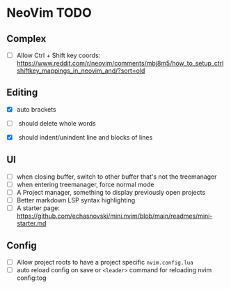 # NeoVim TODO


## Complex

- [ ] Allow Ctrl + Shift key coords: https://www.reddit.com/r/neovim/comments/mbj8m5/how_to_setup_ctrlshiftkey_mappings_in_neovim_and/?sort=old

## Editing

- [x] auto brackets
- [ ] <Ctrl-Backspace> should delete whole words
- [x] <Shift-Tab> should indent/unindent line and blocks of lines


## UI

- [ ] when closing buffer, switch to other buffer that's not the treemanager
- [ ] when entering treemanager, force normal mode
- [ ] A Project manager, something to display previously open projects
- [ ] Better markdown LSP syntax highlighting
- [ ] A starter page: https://github.com/echasnovski/mini.nvim/blob/main/readmes/mini-starter.md

## Config

- [ ] Allow project roots to have a project specific `nvim.config.lua`
- [ ] auto reload config on save or `<leader>` command for reloading nvim config:tog

